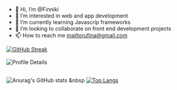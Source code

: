 - 👋 Hi, I’m @Finniki
- 👀 I’m interested in web and app development
- 🌱 I’m currently learning Javascrip frameworks
- 💞️ I’m looking to collaborate on front end development projects
- 📫 How to reach me mailtorufina@gmail.com

[![GitHub Streak](https://streak-stats.demolab.com/?user=finniki&theme=highcontrast)](https://git.io/streak-stats) <br/><br/>
![Profile Details](http://github-profile-summary-cards.vercel.app/api/cards/profile-details?username=finniki&theme=transparent) <br/><br/>

 ![Anurag's GitHub stats](https://github-readme-stats.vercel.app/api?username=finniki&show_icons=true&theme=radical&border_color=51b748)&nbsp;&nbsp [![Top Langs](https://github-readme-stats.vercel.app/api/top-langs/?username=finniki&layout=donut&theme=radical&border_color=51b748)](https://github.com/anuraghazra/github-readme-stats) 

<!---
Finniki/Finniki is a ✨ special ✨ repository because its `README.md` (this file) appears on your GitHub profile.
You can click the Preview link to take a look at your changes.
--->
